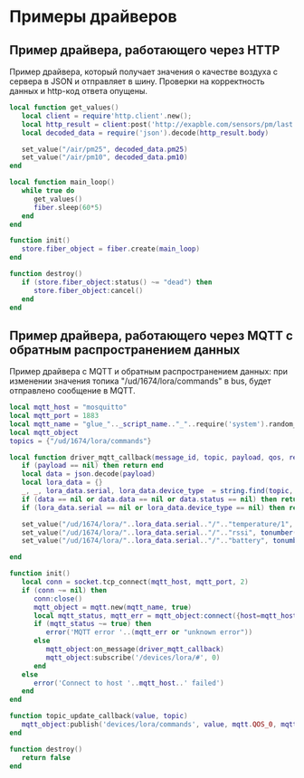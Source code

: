 # Примеры драйверов

## Пример драйвера, работающего через HTTP

Пример драйвера, который получает значения о качестве воздуха с сервера в JSON и отправляет в шину. Проверки на корректность данных и http-код ответа опущены.

```lua
local function get_values()
   local client = require'http.client'.new();
   local http_result = client:post('http://exapble.com/sensors/pm/last.php')
   local decoded_data = require('json').decode(http_result.body)

   set_value("/air/pm25", decoded_data.pm25)
   set_value("/air/pm10", decoded_data.pm10)
end

local function main_loop()
   while true do
      get_values()
      fiber.sleep(60*5)
   end
end

function init()
   store.fiber_object = fiber.create(main_loop)
end

function destroy()
   if (store.fiber_object:status() ~= "dead") then
      store.fiber_object:cancel()
   end
end
```

## Пример драйвера, работающего через MQTT с обратным распространением данных

Пример драйвера c MQTT и обратным распространением данных: при изменении значения топика "/ud/1674/lora/commands" в bus, будет отправлено сообщение в MQTT.

```lua
local mqtt_host = "mosquitto"
local mqtt_port = 1883
local mqtt_name = "glue_".._script_name.."_"..require('system').random_string()
local mqtt_object
topics = {"/ud/1674/lora/commands"}

local function driver_mqtt_callback(message_id, topic, payload, qos, retain)
   if (payload == nil) then return end
   local data = json.decode(payload)
   local lora_data = {}
   _, _, lora_data.serial, lora_data.device_type  = string.find(topic, "devices/lora/(.+)/(.+)")
   if (data == nil or data.data == nil or data.status == nil) then return end
   if (lora_data.serial == nil or lora_data.device_type == nil) then return end

   set_value("/ud/1674/lora/"..lora_data.serial.."/".."temperature/1", tonumber(data.data.s1))
   set_value("/ud/1674/lora/"..lora_data.serial.."/".."rssi", tonumber(data.status.rssi))
   set_value("/ud/1674/lora/"..lora_data.serial.."/".."battery", tonumber(data.status.battery))

end

function init()
   local conn = socket.tcp_connect(mqtt_host, mqtt_port, 2)
   if (conn ~= nil) then
      conn:close()
      mqtt_object = mqtt.new(mqtt_name, true)
      local mqtt_status, mqtt_err = mqtt_object:connect({host=mqtt_host, port=mqtt_port})
      if (mqtt_status ~= true) then
         error('MQTT error '..(mqtt_err or "unknown error"))
      else
         mqtt_object:on_message(driver_mqtt_callback)
         mqtt_object:subscribe('/devices/lora/#', 0)
      end
   else
      error('Connect to host '..mqtt_host..' failed')
   end
end

function topic_update_callback(value, topic)
   mqtt_object:publish('devices/lora/commands', value, mqtt.QOS_0, mqtt.RETAIN)
end

function destroy()
   return false
end
```
